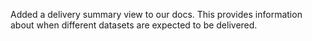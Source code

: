 Added a delivery summary view to our docs.
This provides information about when different datasets are expected to be delivered.
